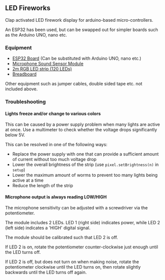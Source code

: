 ## LED Fireworks

Clap activated LED firework display for arduino-based micro-controllers.

An ESP32 has been used, but can be swapped out for simpler boards such as the Arduino UNO, nano etc.

### Equipment

- [ESP32 Board](https://www.jaycar.com.au/esp32-main-board-with-wifi-and-bluetooth-communication/p/XC3800) (Can be substituted with Arduino UNO, nano etc.)
- [Microphone Sound Sensor Module](https://www.jaycar.com.au/arduino-compatible-microphone-sound-sensor-module/p/XC4438)
- [2m RGB LED strip (120 LEDs)](https://www.jaycar.com.au/2m-rgb-led-strip-with-120-x-addressable-w2812b-rgb-leds-arduino-mcu-compatible-5v/p/XC4390)
- [Breadboard](https://www.jaycar.com.au/arduino-compatible-breadboard-with-400-tie-points/p/PB8820)

Other equipment such as jumper cables, double sided tape etc. not included above.

### Troubleshooting

#### Lights freeze and/or change to various colors

This can be caused by a power supply problem when many lights are active at once. Use a multimeter to check whether the voltage drops significantly below 5V.

This can be resolved in one of the following ways:

- Replace the power supply with one that can provide a sufficient amount of current without too much voltage drop
- Lower the overall brightness of the strip (use `pixel.setBrightness(n)` in `setup`)
- Lower the maximum amount of worms to prevent too many lights being active at a time
- Reduce the length of the strip

#### Microphone output is always reading LOW/HIGH

The microphone sensitivity can be adjusted with a screwdriver via the potentiometer.

The module includes 2 LEDs.
LED 1 (right side) indicates power, while LED 2 (left side) indicates a 'HIGH' digital signal.

The module should be calibrated such that LED 2 is off.

If LED 2 is on, rotate the potentiometer counter-clockwise just enough until the LED turns off.

If LED 2 is off, but does not turn on when making noise, rotate the potentiometer clockwise until the LED turns on, then rotate slightly backwards until the LED turns off again.
